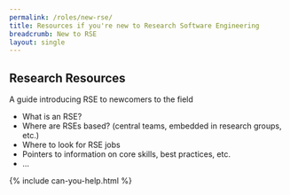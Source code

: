 ```yaml
---
permalink: /roles/new-rse/
title: Resources if you're new to Research Software Engineering
breadcrumb: New to RSE
layout: single
---
```


## Research Resources

A guide introducing RSE to newcomers to the field

 - What is an RSE?
 - Where are RSEs based? (central teams, embedded in research groups, etc.)
 - Where to look for RSE jobs
 - Pointers to information on core skills, best practices, etc.
 - ...

 {% include can-you-help.html %}
